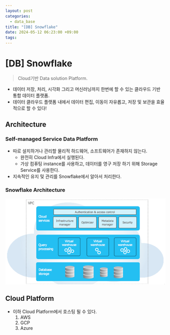 ```yaml
---
layout: post
categories:
  - data_base
title: "[DB] Snowflake"
date: 2024-05-12 06:23:00 +09:00
tags:
---
```

# \[DB] Snowflake

>Cloud기반 Data solution Platform.

- 데이터 저장, 처리, 시각화 그리고 머신러닝까지 한번에 할 수 있는 클라우드 기반 통합 데이터 플랫폼.
- 데이터 클라우드 플랫폼 내에서 데이터 편집, 이동이 자유롭고, 저장 및 보관을 효율적으로 할 수 있다!

## Architecture

### Self-managed Service Data Platform

- 따로 설치하거나 관리할 물리적 하드웨어, 소프트웨어가 존재하지 않는다.
	- 완전히 Cloud Infra에서 실행된다.
	- 가상 컴퓨팅 instance를 사용하고, 데이터를 영구 저장 하기 위해 Storage Service를 사용한다.
- 지속적인 유지 및 관리를 Snowflake에서 알아서 처리한다.

### Snowflake Architecture

![snowflake_arch](/public/img/snowflake_arch.png)

## Cloud Platform

- 이하 Cloud Platform에서 호스팅 될 수 있다.
	1. AWS
	2. GCP
	3. Azure